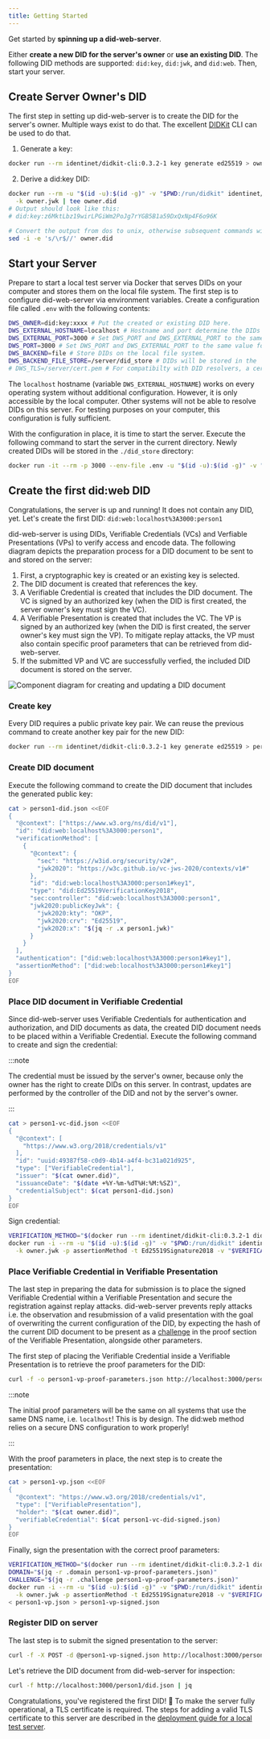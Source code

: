 ```yaml
---
title: Getting Started
---
```


Get started by **spinning up a did-web-server**.

Either **create a new DID for the server's owner** or **use an existing DID**. The following DID methods are supported:
`did:key`, `did:jwk`, and `did:web`. Then, start your server.

## Create Server Owner's DID

The first step in setting up did-web-server is to create the DID for the server's owner. Multiple ways exist to do that.
The excellent [DIDKit](https://www.spruceid.dev/didkit/didkit/installation) CLI can be used to do that.

1. Generate a key:

```bash title="owner.jwk"
docker run --rm identinet/didkit-cli:0.3.2-1 key generate ed25519 > owner.jwk
```

2. Derive a did:key DID:

```bash title="owner.did"
docker run --rm -u "$(id -u):$(id -g)" -v "$PWD:/run/didkit" identinet/didkit-cli:0.3.2-1 key to did \
  -k owner.jwk | tee owner.did
# Output should look like this:
# did:key:z6MktLbz19wirLPGiWm2PoJg7rYGB5B1a59DxQxNp4F6o96K

# Convert the output from dos to unix, otherwise subsequent commands will fail
sed -i -e 's/\r$//' owner.did
```

## Start your Server

Prepare to start a local test server via Docker that serves DIDs on your computer and stores them on the local file
system. The first step is to configure did-web-server via environment variables. Create a configuration file called
`.env` with the following contents:

```bash title=".env"
DWS_OWNER=did:key:xxxx # Put the created or existing DID here.
DWS_EXTERNAL_HOSTNAME=localhost # Hostname and port determine the DIDs that are managed by this server, e.g. did:web:id.localhost%3A3000:xyz.
DWS_EXTERNAL_PORT=3000 # Set DWS_PORT and DWS_EXTERNAL_PORT to the same value for this test.
DWS_PORT=3000 # Set DWS_PORT and DWS_EXTERNAL_PORT to the same value for this test.
DWS_BACKEND=file # Store DIDs on the local file system.
DWS_BACKEND_FILE_STORE=/server/did_store # DIDs will be stored in the `dids` folder below your current directory.
# DWS_TLS=/server/cert.pem # For compatibilty with DID resolvers, a certificate is required. It will be added later.
```

The `localhost` hostname (variable `DWS_EXTERNAL_HOSTNAME`) works on every operating system without additional
configuration. However, it is only accessible by the local computer. Other systems will not be able to resolve DIDs on
this server. For testing purposes on your computer, this configuration is fully sufficient.

With the configuration in place, it is time to start the server. Execute the following command to start the server in
the current directory. Newly created DIDs will be stored in the `./did_store` directory:

```bash
docker run -it --rm -p 3000 --env-file .env -u "$(id -u):$(id -g)" -v "$PWD:/run/dws" identinet/did-web-server
```

## Create the first did:web DID

Congratulations, the server is up and running! It does not contain any DID, yet. Let's create the first DID:
`did:web:localhost%3A3000:person1`

did-web-server is using DIDs, Verifiable Credentials (VCs) and Verfiable Presentations (VPs) to verify access and encode
data. The following diagram depicts the preparation process for a DID document to be sent to and stored on the server:

1. First, a cryptographic key is created or an existing key is selected.
2. The DID document is created that references the key.
3. A Verifiable Credential is created that includes the DID document. The VC is signed by an authorized key (when the
   DID is first created, the server owner's key must sign the VC).
4. A Verifiable Presentation is created that includes the VC. The VP is signed by an authorized key (when the DID is
   first created, the server owner's key must sign the VP). To mitigate replay attacks, the VP must also contain
   specific proof parameters that can be retrieved from did-web-server.
5. If the submitted VP and VC are successfully verfied, the included DID document is stored on the server.

![Component diagram for creating and updating a DID document](/figures/did-creation-components.svg)

### Create key

Every DID requires a public private key pair. We can reuse the previous command to create another key pair for the new
DID:

```bash title="person1.jwk"
docker run --rm identinet/didkit-cli:0.3.2-1 key generate ed25519 > person1.jwk
```

### Create DID document

Execute the following command to create the DID document that includes the generated public key:

```bash title="person1-did.json"
cat > person1-did.json <<EOF
{
  "@context": ["https://www.w3.org/ns/did/v1"],
  "id": "did:web:localhost%3A3000:person1",
  "verificationMethod": [
    {
      "@context": {
        "sec": "https://w3id.org/security/v2#",
        "jwk2020": "https://w3c.github.io/vc-jws-2020/contexts/v1#"
      },
      "id": "did:web:localhost%3A3000:person1#key1",
      "type": "did:Ed25519VerificationKey2018",
      "sec:controller": "did:web:localhost%3A3000:person1",
      "jwk2020:publicKeyJwk": {
        "jwk2020:kty": "OKP",
        "jwk2020:crv": "Ed25519",
        "jwk2020:x": "$(jq -r .x person1.jwk)"
      }
    }
  ],
  "authentication": ["did:web:localhost%3A3000:person1#key1"],
  "assertionMethod": ["did:web:localhost%3A3000:person1#key1"]
}
EOF
```

### Place DID document in Verifiable Credential

Since did-web-server uses Verifiable Credentials for authentication and authorization, and DID documents as data, the
created DID document needs to be placed within a Verifiable Credential. Execute the following command to create and sign
the credential:

:::note

The credential must be issued by the server's owner, because only the owner has the right to create DIDs on this server.
In contrast, updates are performed by the controller of the DID and not by the server's owner.

:::

```bash title="person1-vc-did.json"
cat > person1-vc-did.json <<EOF
{
  "@context": [
    "https://www.w3.org/2018/credentials/v1"
  ],
  "id": "uuid:49387f58-c0d9-4b14-a4f4-bc31a021d925",
  "type": ["VerifiableCredential"],
  "issuer": "$(cat owner.did)",
  "issuanceDate": "$(date +%Y-%m-%dT%H:%M:%SZ)",
  "credentialSubject": $(cat person1-did.json)
}
EOF
```

Sign credential:

```bash title="person1-vc-did-signed.json"
VERIFICATION_METHOD="$(docker run --rm identinet/didkit-cli:0.3.2-1 did resolve "$(cat owner.did)" | jq -r '.assertionMethod.[0]')"
docker run -i --rm -u "$(id -u):$(id -g)" -v "$PWD:/run/didkit" identinet/didkit-cli:0.3.2-1 credential issue \
  -k owner.jwk -p assertionMethod -t Ed25519Signature2018 -v "$VERIFICATION_METHOD" < person1-vc-did.json > person1-vc-did-signed.json
```

### Place Verifiable Credential in Verifiable Presentation

The last step in preparing the data for submission is to place the signed Verifiable Credential within a Verifiable
Presentation and secure the registration against replay attacks. did-web-server prevents reply attacks i.e. the
observation and resubmission of a valid presentation with the goal of overwriting the current configuration of the DID,
by expecting the hash of the current DID document to be present as a
[challenge](https://www.w3.org/TR/vc-data-integrity/#proofs) in the proof section of the Verifiable Presentation,
alongside other parameters.

The first step of placing the Verifiable Credential inside a Verifiable Presentation is to retrieve the proof parameters
for the DID:

```bash title="person1-vp-proof-parameters.json"
curl -f -o person1-vp-proof-parameters.json http://localhost:3000/person1/did.json?proofParameters
```

:::note

The initial proof parameters will be the same on all systems that use the same DNS name, i.e. `localhost`! This is by
design. The did:web method relies on a secure DNS configuration to work properly!

:::

With the proof parameters in place, the next step is to create the presentation:

```bash title="person1-vp.json"
cat > person1-vp.json <<EOF
{
  "@context": "https://www.w3.org/2018/credentials/v1",
  "type": ["VerifiablePresentation"],
  "holder": "$(cat owner.did)",
  "verifiableCredential": $(cat person1-vc-did-signed.json)
}
EOF
```

Finally, sign the presentation with the correct proof parameters:

```bash title="person1-vp-did-signed.json"
VERIFICATION_METHOD="$(docker run --rm identinet/didkit-cli:0.3.2-1 did resolve "$(cat owner.did)" | jq -r '.assertionMethod.[0]')"
DOMAIN="$(jq -r .domain person1-vp-proof-parameters.json)"
CHALLENGE="$(jq -r .challenge person1-vp-proof-parameters.json)"
docker run -i --rm -u "$(id -u):$(id -g)" -v "$PWD:/run/didkit" identinet/didkit-cli:0.3.2-1 presentation issue \
  -k owner.jwk -p assertionMethod -t Ed25519Signature2018 -v "$VERIFICATION_METHOD" -d "$DOMAIN" -c "$CHALLENGE" \
< person1-vp.json > person1-vp-signed.json
```

### Register DID on server

The last step is to submit the signed presentation to the server:

```bash
curl -f -X POST -d @person1-vp-signed.json http://localhost:3000/person1/did.json
```

Let's retrieve the DID document from did-web-server for inspection:

```bash
curl -f http://localhost:3000/person1/did.json | jq
```

Congratulations, you've registered the first DID! 🎉 To make the server fully operational, a TLS certificate is
required. The steps for adding a valid TLS certificate to this server are described in the
[deployment guide for a local test server](/deployment/local-test-server).
